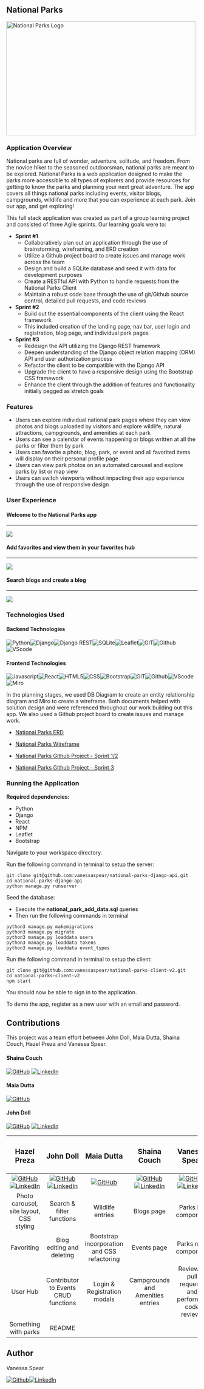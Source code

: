 National Parks 
------

<img width="500" height="300" alt="National Parks Logo" src="https://res.cloudinary.com/decu5fbul/image/upload/v1677785031/National%20Parks/np_logo2_qedi0t.png">

### Application Overview

National parks are full of wonder, adventure, solitude, and freedom.  From the novice hiker to the seasoned outdoorsman, national parks are meant to be explored.  National Parks is a web application designed to make the parks more accessible to all types of explorers and provide resources for getting to know the parks and planning your next great adventure.  The app covers all things national parks including events, visitor blogs, campgrounds, wildlife and more that you can experience at each park.  Join our app, and get exploring!

This full stack application was created as part of a group learning project and consisted of three Agile sprints.  Our learning goals were to: 
- **Sprint #1**
  - Collaboratively plan out an application through the use of brainstorming, wireframing, and ERD creation
  - Utilize a Github project board to create issues and manage work across the team
  - Design and build a SQLite database and seed it with data for development purposes 
  - Create a RESTful API with Python to handle requests from the National Parks Client
  - Maintain a robust code base through the use of git/Github source control, detailed pull requests, and code reviews
- **Sprint #2**
  - Build out the essential components of the client using the React framework
  - This included creation of the landing page, nav bar, user login and registration, blog page, and individual park pages
- **Sprint #3** 
  - Redesign the API utilizing the Django REST framework 
  - Deepen understanding of the Django object relation mapping (ORM) API and user authorization process
  - Refactor the client to be compatible with the Django API
  - Upgrade the client to have a responsive design using the Bootstrap CSS framework
  - Enhance the client through the addition of features and functionality initially pegged as stretch goals

### Features
- Users can explore individual national park pages where they can view photos and blogs uploaded by visitors and explore wildlife, natural attractions, campgrounds, and amenities at each park
- Users can see a calendar of events happening or blogs written at all the parks or filter them by park 
- Users can favorite a photo, blog, park, or event and all favorited items will display on their personal profile page 
- Users can view park photos on an automated carousel and explore parks by list or map view
- Users can switch viewports without impacting their app experience through the use of responsive design
  
### User Experience

#### Welcome to the National Parks app
------
![](src/media/national_parks_landing_page.gif)

#### Add favorites and view them in your favorites hub
------
![](src/media/national_parks_favorites_hub.gif)

#### Search blogs and create a blog 
------
![](src/media/national_parks_blogs.gif)

### Technologies Used

#### Backend Technologies

<img alt="Python" src="https://img.shields.io/badge/Python-FFD43B?style=for-the-badge&logo=python&logoColor=blue"><img alt="Django" src="https://img.shields.io/badge/Django-092E20?style=for-the-badge&logo=django&logoColor=green"><img alt="Django REST" src="https://img.shields.io/badge/django%20rest-ff1709?style=for-the-badge&logo=django&logoColor=white"><img alt="SQLite" src="https://img.shields.io/badge/SQLite-07405E?style=for-the-badge&logo=sqlite&logoColor=white"><img alt="Leaflet" src="https://img.shields.io/badge/Leaflet-199900?style=for-the-badge&logo=Leaflet&logoColor=white"><img alt="GIT" src="https://img.shields.io/badge/GIT-E44C30?style=for-the-badge&logo=git&logoColor=white"><img alt="Github" src="https://img.shields.io/badge/GitHub-100000?style=for-the-badge&logo=github&logoColor=white"><img alt="VScode" src="https://img.shields.io/badge/VSCode-0078D4?style=for-the-badge&logo=visual%20studio%20code&logoColor=white">

#### Frontend Technologies

<img alt="Javascript" src="https://img.shields.io/badge/JavaScript-323330?style=for-the-badge&logo=javascript&logoColor=F7DF1E"><img alt="React" src="https://img.shields.io/badge/React-20232A?style=for-the-badge&logo=react&logoColor=61DAFB"><img alt="HTML5" src="https://img.shields.io/badge/HTML5-E34F26?style=for-the-badge&logo=html5&logoColor=white"><img alt="CSS" src="https://img.shields.io/badge/CSS3-1572B6?style=for-the-badge&logo=css3&logoColor=white"><img alt="Bootstrap" src="https://img.shields.io/badge/Bootstrap-563D7C?style=for-the-badge&logo=bootstrap&logoColor=white"><img alt="GIT" src="https://img.shields.io/badge/GIT-E44C30?style=for-the-badge&logo=git&logoColor=white"><img alt="Github" src="https://img.shields.io/badge/GitHub-100000?style=for-the-badge&logo=github&logoColor=white"><img alt="VScode" src="https://img.shields.io/badge/VSCode-0078D4?style=for-the-badge&logo=visual%20studio%20code&logoColor=white"><img alt="Miro" src="https://img.shields.io/badge/Miro-F7C922?style=for-the-badge&logo=Miro&logoColor=050036"><img alt="" src="">

In the planning stages, we used DB Diagram to create an entity relationship diagram and Miro to create a wireframe.  Both documents helped with solution design and were referenced throughout our work building out this app.  We also used a Github project board to create issues and manage work.

* [National Parks ERD](https://dbdiagram.io/d/63c84256296d97641d7a9114)

* [National Parks Wireframe](https://miro.com/app/live-embed/uXjVPwu3sLM=/?moveToViewport=-2065,-3562,12962,7754&embedId=240240661219)

* [National Parks Github Project - Sprint 1/2](https://github.com/orgs/nss-day-cohort-60/projects/2/views/1)

* [National Parks Github Project - Sprint 3](https://github.com/orgs/nss-day-cohort-60/projects/9/views/1)
            
### Running the Application

**Required dependencies:** 
- Python
- Django
- React 
- NPM
- Leaflet
- Bootstrap

Navigate to your workspace directory. 

Run the following command in terminal to setup the server:

```
git clone git@github.com:vanessaspear/national-parks-django-api.git
cd national-parks-django-api
python manage.py runserver
```

Seed the database: 
- Execute the __national_park_add_data.sql__ queries
- Then run the following commands in terminal
```
python3 manage.py makemigrations
python3 manage.py migrate
python3 manage.py loaddata users
python3 manage.py loaddata tokens
python3 manage.py loaddata event_types
```

Run the following command in terminal to setup the client:

```
git clone git@github.com:vanessaspear/national-parks-client-v2.git
cd national-parks-client-v2
npm start
```

You should now be able to sign in to the application. 

To demo the app, register as a new user with an email and password. 

Contributions
------
This project was a team effort between John Doll, Maia Dutta, Shaina Couch, Hazel Preza and Vanessa Spear.

#### Shaina Couch
[![GitHub](https://img.shields.io/badge/github-%23121011.svg?style=for-the-badge&logo=github&logoColor=white)](https://github.com/shaibird)
[![LinkedIn](https://img.shields.io/badge/linkedin-%230077B5.svg?style=for-the-badge&logo=linkedin&logoColor=white)](https://www.linkedin.com/in/shaina-couch)

#### Maia Dutta
[![GitHub](https://img.shields.io/badge/github-%23121011.svg?style=for-the-badge&logo=github&logoColor=white)](https://github.com/mvdutta)

#### John Doll
[![GitHub](https://img.shields.io/badge/github-%23121011.svg?style=for-the-badge&logo=github&logoColor=white)](https://www.github.com/JohnMDoll)
[![LinkedIn](https://img.shields.io/badge/linkedin-%230077B5.svg?style=for-the-badge&logo=linkedin&logoColor=white)](https://www.linkedin.com/in/john-m-doll)

|<h3>Hazel Preza</h3>  |<h3>John Doll</h3>  |<h3>Maia Dutta</h3> |<h3>Shaina Couch</h3>|<h3>Vanessa Spear</h3> |
|:--------------------:|:------------------:|:------------------:|:-------------------:|:---------------------:|
|[![GitHub](https://img.shields.io/badge/github-%23121011.svg?style=for-the-badge&logo=github&logoColor=white)](https://github.com/segadreamgirl) [![LinkedIn](https://img.shields.io/badge/linkedin-%230077B5.svg?style=for-the-badge&logo=linkedin&logoColor=white)](https://www.linkedin.com/in/hazelpreza) |       [![GitHub](https://img.shields.io/badge/github-%23121011.svg?style=for-the-badge&logo=github&logoColor=white)](https://www.github.com/JohnMDoll) [![LinkedIn](https://img.shields.io/badge/linkedin-%230077B5.svg?style=for-the-badge&logo=linkedin&logoColor=white)](https://www.linkedin.com/in/john-m-doll)|     [![GitHub](https://img.shields.io/badge/github-%23121011.svg?style=for-the-badge&logo=github&logoColor=white)](https://github.com/mvdutta)|        [![GitHub](https://img.shields.io/badge/github-%23121011.svg?style=for-the-badge&logo=github&logoColor=white)](https://github.com/shaibird) [![LinkedIn](https://img.shields.io/badge/linkedin-%230077B5.svg?style=for-the-badge&logo=linkedin&logoColor=white)](https://www.linkedin.com/in/shaina-couch)|      [![GitHub](https://img.shields.io/badge/github-%23121011.svg?style=for-the-badge&logo=github&logoColor=white)](https://github.com/vanessaspear)[![LinkedIn](https://img.shields.io/badge/linkedin-%230077B5.svg?style=for-the-badge&logo=linkedin&logoColor=white)](https://www.linkedin.com/in/vanessavspear) |
|Photo carousel, site layout, CSS styling    |    Search & filter functions    |    Wildlife entries    |    Blogs page       |    Parks list component      |
|Favoriting           |    Blog editing and deleting     |    Bootstrap incorporation and CSS refactoring   |Events page      |  Parks map component |
|User Hub             |  Contributor to Events CRUD functions |   Login & Registration modals    |Campgrounds and Amenities entries    |    Reviewed pull requests and performed code reviews    |
|Something with parks |     README           |                           |                   |                     |
 

Author
------

Vanessa Spear 

[<img alt="Github" src="https://img.shields.io/badge/GitHub-100000?style=for-the-badge&logo=github&logoColor=white">](https://github.com/vanessaspear)[<img alt="LinkedIn" src="https://img.shields.io/badge/LinkedIn-0077B5?style=for-the-badge&logo=linkedin&logoColor=white">](https://www.linkedin.com/in/vanessavspear/)
